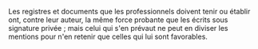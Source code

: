 Les registres et documents que les professionnels doivent tenir ou établir ont, contre leur auteur, la même force probante que les écrits sous signature privée ; mais celui qui s'en prévaut ne peut en diviser les mentions pour n'en retenir que celles qui lui sont favorables.
